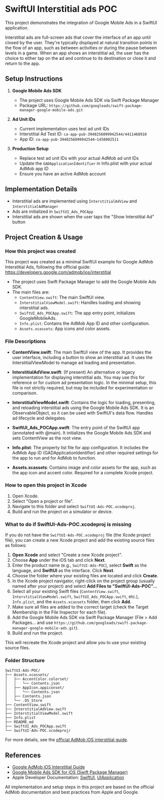 # SwiftUI Interstitial ads POC

This project demonstrates the integration of Google Mobile Ads in a SwiftUI application.

Interstitial ads are full-screen ads that cover the interface of an app until closed by the user. They're typically displayed at natural transition points in the flow of an app, such as between activities or during the pause between levels in a game. When an app shows an interstitial ad, the user has the choice to either tap on the ad and continue to its destination or close it and return to the app.

## Setup Instructions

1. **Google Mobile Ads SDK**
   - The project uses Google Mobile Ads SDK via Swift Package Manager
   - Package URL: `https://github.com/googleads/swift-package-manager-google-mobile-ads.git`

2. **Ad Unit IDs**
   - Current implementation uses test ad unit IDs
   - Interstitial Ad Test ID: `ca-app-pub-3940256099942544/4411468910`
   - App ID: `ca-app-pub-3940256099942544~1458002511`

3. **Production Setup**
   - Replace test ad unit IDs with your actual AdMob ad unit IDs
   - Update the `GADApplicationIdentifier` in Info.plist with your actual AdMob app ID
   - Ensure you have an active AdMob account

## Implementation Details

- Interstitial ads are implemented using `InterstitialAdView` and `InterstitialAdManager`
- Ads are initialized in `SwiftUI_Ads_POCApp`
- Interstitial ads are shown when the user taps the "Show Interstitial Ad" button



## Project Creation & Usage

### How this project was created

This project was created as a minimal SwiftUI example for Google AdMob Interstitial Ads, following the official guide: https://developers.google.com/admob/ios/interstitial

- The project uses Swift Package Manager to add the Google Mobile Ads SDK.
- The main files are:
  - `ContentView.swift`: The main SwiftUI view.
  - `InterstitialViewModel.swift`: Handles loading and showing interstitial ads.
  - `SwiftUI_Ads_POCApp.swift`: The app entry point, initializes GoogleMobileAds.
  - `Info.plist`: Contains the AdMob App ID and other configuration.
  - `Assets.xcassets`: App icons and color assets.

### File Descriptions

- **ContentView.swift**: The main SwiftUI view of the app. It provides the user interface, including a button to show an interstitial ad. It uses the InterstitialViewModel to manage ad loading and presentation.

- **InterstitialAdView.swift**: (If present) An alternative or legacy implementation for displaying interstitial ads. You may use this for reference or for custom ad presentation logic. In the minimal setup, this file is not strictly required, but may be included for experimentation or comparison.

- **InterstitialViewModel.swift**: Contains the logic for loading, presenting, and reloading interstitial ads using the Google Mobile Ads SDK. It is an ObservableObject, so it can be used with SwiftUI's data flow. Handles ad lifecycle and delegates.

- **SwiftUI_Ads_POCApp.swift**: The entry point of the SwiftUI app (annotated with @main). It initializes the Google Mobile Ads SDK and sets ContentView as the root view.

- **Info.plist**: The property list file for app configuration. It includes the AdMob App ID (GADApplicationIdentifier) and other required settings for the app to run and for AdMob to function.

- **Assets.xcassets**: Contains image and color assets for the app, such as the app icon and accent color. Required for a complete Xcode project.


### How to open this project in Xcode 

1. Open Xcode.
2. Select "Open a project or file".
3. Navigate to this folder and select `SwiftUI-Ads-POC.xcodeproj`.
4. Build and run the project on a simulator or device.

### What to do if SwiftUI-Ads-POC.xcodeproj is missing

If you do not have the `SwiftUI-Ads-POC.xcodeproj` file (the Xcode project file), you can create a new Xcode project and add the existing source files as follows:

1. **Open Xcode** and select "Create a new Xcode project".
2. Choose **App** under the iOS tab and click **Next**.
3. Enter the product name (e.g., `SwiftUI-Ads-POC`), select **Swift** as the language, and **SwiftUI** as the interface. Click **Next**.
4. Choose the folder where your existing files are located and click **Create**.
5. In the Xcode project navigator, right-click on the project group (usually named after your project) and select **Add Files to "SwiftUI-Ads-POC"...**
6. Select all your existing Swift files (`ContentView.swift`, `InterstitialViewModel.swift`, `SwiftUI_Ads_POCApp.swift`, etc.), `Info.plist`, and the `Assets.xcassets` folder, then click **Add**.
7. Make sure all files are added to the correct target (check the Target Membership in the File Inspector for each file).
8. Add the Google Mobile Ads SDK via Swift Package Manager (File > Add Packages... and use `https://github.com/googleads/swift-package-manager-google-mobile-ads.git`).
9. Build and run the project.

This will recreate the Xcode project and allow you to use your existing source files.

### Folder Structure

```
SwiftUI-Ads-POC/
├── Assets.xcassets/
│   ├── AccentColor.colorset/
│   │   └── Contents.json
│   ├── AppIcon.appiconset/
│   │   └── Contents.json
│   ├── Contents.json
│   └── .DS_Store
├── ContentView.swift
├── InterstitialAdView.swift
├── InterstitialViewModel.swift
├── Info.plist
├── README.md
├── SwiftUI_Ads_POCApp.swift
└── SwiftUI-Ads-POC.xcodeproj/
```

For more details, see the [official AdMob iOS interstitial guide](https://developers.google.com/admob/ios/interstitial).

## References

- [Google AdMob iOS Interstitial Guide](https://developers.google.com/admob/ios/interstitial)
- [Google Mobile Ads SDK for iOS (Swift Package Manager)](https://github.com/googleads/swift-package-manager-google-mobile-ads)
- Apple Developer Documentation: [SwiftUI](https://developer.apple.com/documentation/swiftui), [UIApplication](https://developer.apple.com/documentation/uikit/uiapplication)

All implementation and setup steps in this project are based on the official AdMob documentation and best practices from Apple and Google. 